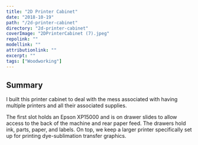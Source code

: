 ```yaml
---
title: "2D Printer Cabinet"
date: "2018-10-19"
path: "/2d-printer-cabinet"
directory: "2d-printer-cabinet"
coverImage: "2DPrinterCabinet (7).jpeg"
repolink: ""
modellink: ""
attributionlink: ""
excerpt: ""
tags: ["Woodworking"]
---
```


## Summary

I built this printer cabinet to deal with the mess associated with having multiple printers and all their associated supplies. 

The first slot holds an Epson XP15000 and is on drawer slides to allow access to the back of the machine and rear paper feed. The drawers hold ink, parts, paper, and labels. On top, we keep a larger printer specifically set up for printing dye-sublimation transfer graphics.